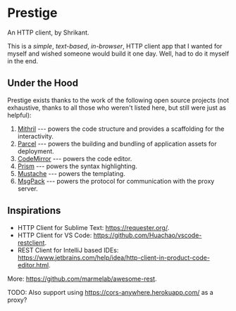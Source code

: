 # Prestige

An HTTP client, by Shrikant.

This is a *simple*, *text-based*, *in-browser*, HTTP client app that I wanted for myself and wished someone would build
it one day. Well, had to do it myself in the end.

## Under the Hood

Prestige exists thanks to the work of the following open source projects (not exhaustive, thanks to all those who
weren't listed here, but still were just as helpful):

1. [Mithril](https://mithril.js.org/) --- powers the code structure and provides a scaffolding for the interactivity.
1. [Parcel](https://parceljs.org/) --- powers the building and bundling of application assets for deployment.
1. [CodeMirror](https://codemirror.net/) --- powers the code editor.
1. [Prism](https://prismjs.com/) --- powers the syntax highlighting.
1. [Mustache](https://mustache.github.io/) --- powers the templating.
1. [MsgPack](https://msgpack.org/index.html) --- powers the protocol for communication with the proxy server.

## Inspirations

- HTTP Client for Sublime Text: <https://requester.org/>.
- HTTP Client for VS Code: <https://github.com/Huachao/vscode-restclient>.
- REST Client for IntelliJ based IDEs: <https://www.jetbrains.com/help/idea/http-client-in-product-code-editor.html>.

More: <https://github.com/marmelab/awesome-rest>.

TODO: Also support using <https://cors-anywhere.herokuapp.com/> as a proxy?
